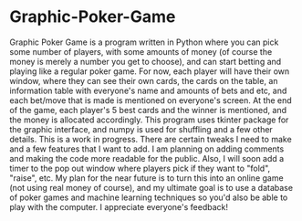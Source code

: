 # Graphic-Poker-Game
Graphic Poker Game is a program written in Python where you can pick some number of players, with some amounts of money (of course the money is merely a number you get to choose), and can start betting and playing like a regular poker game. For now, each player will have their own window, where they can see their own cards, the cards on the table, an information table with everyone's name and amounts of bets and etc, and each bet/move that is made is mentioned on everyone's screen. At the end of the game, each player's 5 best cards and the winner is mentioned, and the money is allocated accordingly. This program uses tkinter package for the graphic interface, and numpy is used for shuffling and a few other details. This is a work in progress. There are certain tweaks I need to make and a few features that I want to add. I am planning on adding comments and making the code more readable for the public. Also, I will soon add a timer to the pop out window where players pick if they want to "fold", "raise", etc.  My plan for the near future is to turn this into an online game (not using real money of course), and my ultimate goal is to use a database of poker games and machine learning techniques so you'd also be able to play with the computer. I appreciate everyone's feedback!
